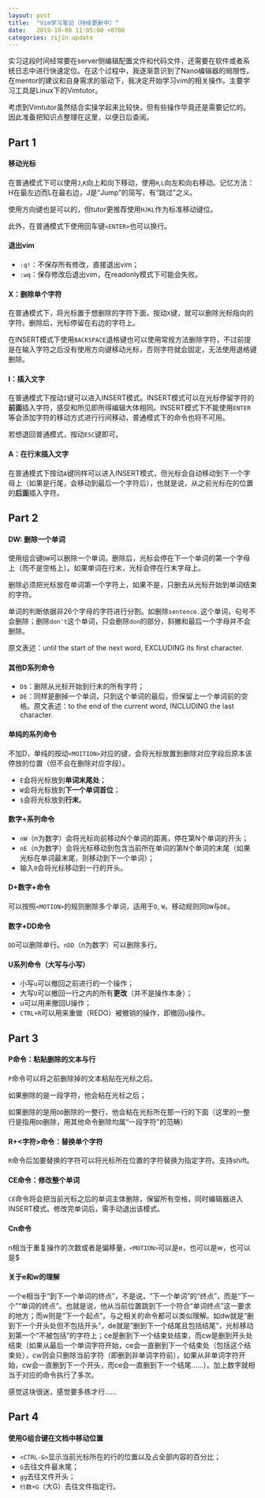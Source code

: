 ```yaml
---
layout: post
title:  "Vim学习笔记（持续更新中）"
date:   2019-10-08 11:05:00 +0700
categories: zijin update
---
```

实习这段时间经常要在server侧编辑配置文件和代码文件，还需要在软件或者系统日志中进行快速定位。在这个过程中，我逐渐意识到了Nano编辑器的局限性。在mentor的建议和自身需求的驱动下，我决定开始学习vim的相关操作。主要学习工具是Linux下的Vimtutor。

考虑到Vimtutor虽然结合实操学起来比较快，但有些操作毕竟还是需要记忆的。因此准备把知识点整理在这里，以便日后查阅。

## Part 1

#### 移动光标

在普通模式下可以使用`J`,`K`向上和向下移动，使用`H`,`L`向左和向右移动。记忆方法：H在最左边而L在最右边，J是“Jump”的简写，有“跳过”之义。

使用方向键也是可以的，但tutor更推荐使用`HJKL`作为标准移动键位。

此外，在普通模式下使用回车键`<ENTER>`也可以换行。

#### 退出vim

* `:q!`：不保存所有修改，直接退出vim；
* `:wq`：保存修改后退出vim，在readonly模式下可能会失败。

#### X：删除单个字符

在普通模式下，将光标置于想删除的字符下面，按动`X`键，就可以删除光标指向的字符。删除后，光标停留在右边的字符上。

在INSERT模式下使用`BACKSPACE`退格键也可以使用常规方法删除字符，不过前提是在输入字符之后没有使用方向键移动光标，否则字符就会固定，无法使用退格键删除。

#### I：插入文字

在普通模式下按动`I`键可以进入INSERT模式。INSERT模式可以在光标停留字符的**前面**插入字符，感受和所见即所得编辑大体相同。INSERT模式下不能使用`ENTER`等会添加字符的移动方式进行行间移动，普通模式下的命令也将不可用。



若想退回普通模式，按动`ESC`键即可。

#### A：在行末插入文字

在普通模式下按动`A`键同样可以进入INSERT模式，但光标会自动移动到下一个字母上（如果是行尾，会移动到最后一个字符后），也就是说，从之前光标在的位置的**后面**插入字符。

## Part 2

#### DW: 删除一个单词

使用组合键`DW`可以删除一个单词。删除后，光标会停在下一个单词的第一个字母上（而不是空格上）。如果单词在行末，光标会停在行末字母上。

删除必须把光标放在单词第一个字符上，如果不是，只删去从光标开始到单词结束的字符。

单词的判断依据非26个字母的字符进行分割。如删除`sentence.`这个单词，句号不会删除；删除`don't`这个单词，只会删除`don`的部分，斜撇和最后一个字母并不会删除。

原文表述：until the start of the next word, EXCLUDING its first character.

#### 其他D<MOTION>系列命令

* `D$`：删除从光标开始到行末的所有字符；
* `DE`：同样是删掉一个单词，只到这个单词的最后，但保留上一个单词前的空格。原文表述：to the end of the current word, INCLUDING the last character.

#### 单纯的<MOTION>系列命令

不加D，单纯的按动`<MOITION>`对应的键，会将光标放置到删除对应字段后原本该停放的位置（但不会在删除对应字段）。
* `E`会将光标放到**单词末尾处**；
* `W`会将光标放到**下一个单词首位**；
* `$`会将光标放到**行末**。

#### 数字+<MOTION>系列命令

* `nW`（n为数字）会将光标向前移动N个单词的距离，停在第N个单词的开头；
* `nE`（n为数字）会将光标移动到包含当前所在单词的第N个单词的末尾（如果光标在单词最末尾，则移动到下一个单词）；
* 输入`0`会将光标移动到一行的开头。


#### D+数字+<MOTION>命令

可以按照`<MOTION>`的规则删除多个单词，适用于`D`, `W`。移动规则同`DW`与`DE`。

#### 数字+DD命令

`DD`可以删除单行。`nDD`（n为数字）可以删除多行。

#### U系列命令（大写与小写）

* 小写`u`可以撤回之前进行的一个操作；
* 大写`U`可以撤回一行之内的所有**更改**（并不是操作本身）；
* u可以用来撤回U操作；
* `CTRL+R`可以用来重做（REDO）被撤销的操作，即撤回u操作。

## Part 3

#### P命令：粘贴删除的文本与行

`P`命令可以将之前删除掉的文本粘贴在光标之后。

如果删除的是一段字符，他会粘在光标之后；

如果删除的是用`DD`删除的一整行，他会粘在光标所在那一行的下面（这里的一整行是指用`DD`删除，用其他命令删除均属“一段字符”的范畴）

#### R+<字符>命令：替换单个字符

`R`命令后加要替换的字符可以将光标所在位置的字符替换为指定字符。支持shift。

#### CE命令：修改整个单词

`CE`命令将会把当前光标之后的单词主体删除，保留所有空格，同时编辑器进入INSERT模式。修改完单词后，需手动退出该模式。

#### Cn<MOTION>命令

n相当于重复操作的次数或者是偏移量，`<MOTION>`可以是e，也可以是w，也可以是$

#### 关于e和w的理解

一个e相当于“到下一个单词的终点”，不是说，“下一个单词”的“终点”，而是“下一个”“单词的终点”。也就是说，他从当前位置跳到下一个符合“单词终点”这一要求的地方；而w则是“下一个起点”。与之相关的命令都可以类似理解。如dw就是“删到下一个开头处但不包括开头”，de就是“删到下一个结尾且包括结尾”，光标移动到第一个“不被包括”的字符上；ce是删到下一个结束处结束，而cw是删到开头处结束（如果从最后一个单词字符开始，ce会一直删到下一个结束处（包括这个结束处），cw则会只删除当前字符（即删到非单词字符前），如果从非单词字符开始，cw会一直删到下一个开头，而ce会一直删到下一个结尾……）。加上数字就相当于对应的命令执行了多次。

感觉这块很迷，感觉要多练才行……

## Part 4

#### 使用G组合键在文档中移动位置

* `<CTRL-G>`显示当前光标所在的行的位置以及占全部内容的百分比；
* `G`去往文件最末尾；
* `gg`去往文件开头；
* `行数+G`（大G）去往文件指定行。


